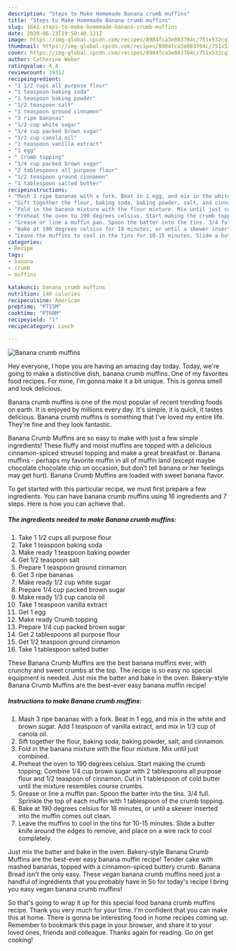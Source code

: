 ```yaml
---
description: "Steps to Make Homemade Banana crumb muffins"
title: "Steps to Make Homemade Banana crumb muffins"
slug: 1641-steps-to-make-homemade-banana-crumb-muffins
date: 2020-06-23T19:50:40.121Z
image: https://img-global.cpcdn.com/recipes/8984fca3e083704c/751x532cq70/banana-crumb-muffins-recipe-main-photo.jpg
thumbnail: https://img-global.cpcdn.com/recipes/8984fca3e083704c/751x532cq70/banana-crumb-muffins-recipe-main-photo.jpg
cover: https://img-global.cpcdn.com/recipes/8984fca3e083704c/751x532cq70/banana-crumb-muffins-recipe-main-photo.jpg
author: Catherine Weber
ratingvalue: 4.4
reviewcount: 19312
recipeingredient:
- "1 1/2 cups all purpose flour"
- "1 teaspoon baking soda"
- "1 teaspoon baking powder"
- "1/2 teaspoon salt"
- "1 teaspoon ground cinnamon"
- "3 ripe bananas"
- "1/2 cup white sugar"
- "1/4 cup packed brown sugar"
- "1/3 cup canola oil"
- "1 teaspoon vanilla extract"
- "1 egg"
- " Crumb topping"
- "1/4 cup packed brown sugar"
- "2 tablespoons all purpose flour"
- "1/2 teaspoon ground cinnamon"
- "1 tablespoon salted butter"
recipeinstructions:
- "Mash 3 ripe bananas with a fork. Beat in 1 egg, and mix in the white and brown sugar. Add 1 teaspoon of vanilla extract, and mix in 1/3 cup of canola oil."
- "Sift together the flour, baking soda, baking powder, salt, and cinnamon."
- "Fold in the banana mixture with the flour mixture. Mix until just combined."
- "Preheat the oven to 190 degrees celsius. Start making the crumb topping; Combine 1/4 cup brown sugar with 2 tablespoons all purpose flour and 1/2 teaspoon of cinnamon. Cut in 1 tablespoon of cold butter until the mixture resembles course crumbs."
- "Grease or line a muffin pan. Spoon the batter into the tins. 3/4 full. Sprinkle the top of each muffin with 1 tablespoon of the crumb topping."
- "Bake at 190 degrees celsius for 18 minutes, or until a skewer inserted into the muffin comes out clean."
- "Leave the muffins to cool in the tins for 10-15 minutes. Slide a butter knife around the edges to remove, and place on a wire rack to cool completely."
categories:
- Recipe
tags:
- banana
- crumb
- muffins

katakunci: banana crumb muffins 
nutrition: 140 calories
recipecuisine: American
preptime: "PT15M"
cooktime: "PT60M"
recipeyield: "1"
recipecategory: Lunch

---
```



![Banana crumb muffins](https://img-global.cpcdn.com/recipes/8984fca3e083704c/751x532cq70/banana-crumb-muffins-recipe-main-photo.jpg)

Hey everyone, I hope you are having an amazing day today. Today, we're going to make a distinctive dish, banana crumb muffins. One of my favorites food recipes. For mine, I'm gonna make it a bit unique. This is gonna smell and look delicious.

Banana crumb muffins is one of the most popular of recent trending foods on earth. It is enjoyed by millions every day. It's simple, it is quick, it tastes delicious. Banana crumb muffins is something that I've loved my entire life. They're fine and they look fantastic.

Banana Crumb Muffins are so easy to make with just a few simple ingredients! These fluffy and moist muffins are topped with a delicious cinnamon-spiced streusel topping and make a great breakfast or. Banana muffins - perhaps my favorite muffin in all of muffin land (except maybe chocolate chocolate chip on occasion, but don&#39;t tell banana or her feelings may get hurt). Banana Crumb Muffins are loaded with sweet banana flavor.


To get started with this particular recipe, we must first prepare a few ingredients. You can have banana crumb muffins using 16 ingredients and 7 steps. Here is how you can achieve that.

<!--inarticleads1-->

##### The ingredients needed to make Banana crumb muffins:

1. Take 1 1/2 cups all purpose flour
1. Take 1 teaspoon baking soda
1. Make ready 1 teaspoon baking powder
1. Get 1/2 teaspoon salt
1. Prepare 1 teaspoon ground cinnamon
1. Get 3 ripe bananas
1. Make ready 1/2 cup white sugar
1. Prepare 1/4 cup packed brown sugar
1. Make ready 1/3 cup canola oil
1. Take 1 teaspoon vanilla extract
1. Get 1 egg
1. Make ready  Crumb topping
1. Prepare 1/4 cup packed brown sugar
1. Get 2 tablespoons all purpose flour
1. Get 1/2 teaspoon ground cinnamon
1. Take 1 tablespoon salted butter


These Banana Crumb Muffins are the best banana muffins ever, with crunchy and sweet crumbs at the top. The recipe is so easy no special equipment is needed. Just mix the batter and bake in the oven. Bakery-style Banana Crumb Muffins are the best-ever easy banana muffin recipe! 

<!--inarticleads2-->

##### Instructions to make Banana crumb muffins:

1. Mash 3 ripe bananas with a fork. Beat in 1 egg, and mix in the white and brown sugar. Add 1 teaspoon of vanilla extract, and mix in 1/3 cup of canola oil.
1. Sift together the flour, baking soda, baking powder, salt, and cinnamon.
1. Fold in the banana mixture with the flour mixture. Mix until just combined.
1. Preheat the oven to 190 degrees celsius. Start making the crumb topping; Combine 1/4 cup brown sugar with 2 tablespoons all purpose flour and 1/2 teaspoon of cinnamon. Cut in 1 tablespoon of cold butter until the mixture resembles course crumbs.
1. Grease or line a muffin pan. Spoon the batter into the tins. 3/4 full. Sprinkle the top of each muffin with 1 tablespoon of the crumb topping.
1. Bake at 190 degrees celsius for 18 minutes, or until a skewer inserted into the muffin comes out clean.
1. Leave the muffins to cool in the tins for 10-15 minutes. Slide a butter knife around the edges to remove, and place on a wire rack to cool completely.


Just mix the batter and bake in the oven. Bakery-style Banana Crumb Muffins are the best-ever easy banana muffin recipe! Tender cake with mashed bananas, topped with a cinnamon-spiced buttery crumb. Banana Bread isn&#39;t the only easy. These vegan banana crumb muffins need just a handful of ingredients that you probably have in So for today&#39;s recipe I bring you easy vegan banana crumb muffins! 

So that's going to wrap it up for this special food banana crumb muffins recipe. Thank you very much for your time. I'm confident that you can make this at home. There is gonna be interesting food in home recipes coming up. Remember to bookmark this page in your browser, and share it to your loved ones, friends and colleague. Thanks again for reading. Go on get cooking!
